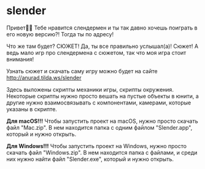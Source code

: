 # slender
Привет👋🏻
Тебе нравится слендермен и ты так давно хочешь поиграть в его новую версию?!
Тогда ты по адресу!


Что же там будет? СЮЖЕТ! Да, ты все правильно услышал(а)! Сюжет! А ведь мало игр про слендермена с сюжетом, так что моя игра стоит внимания!

Узнать сюжет и скачать саму игру можно будет на сайте http://anurad.tilda.ws/slender

Здесь выложены скрипты механики игры, скрипты окружения.
Некоторые скрипты нужно просто вешать на пустые объекты в юнити, а другие нужно взаимосвязывать с компонентами, камерами, которые указаны в скрипте. 

**Для macOS!!!**
Чтобы запустить проект на macOS, нужно просто скачать файл "Mac.zip". В нем находится папка с одним файлом "Slender.app", который и нужно открыть. 

**Для Windows!!!**
Чтобы запустить проект на Windows, нужно просто скачать файл "Windows.zip". В нем находится папка с файлами, и среди них нужно найти файл "Slender.exe", который и нужно открыть. 
